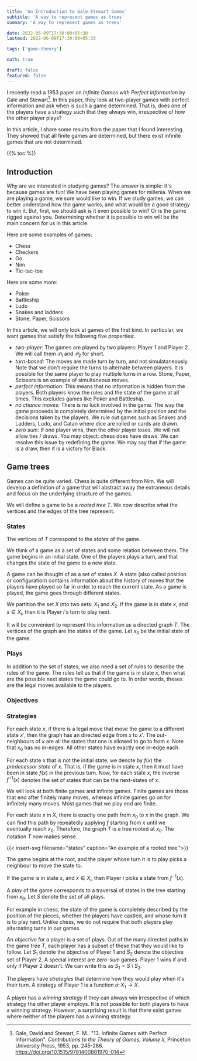 ```yaml
---
title: 'An Introduction to Gale-Stewart Games'
subtitle: 'A way to represent games as trees'
summary: 'A way to represent games as trees'

date: 2022-06-09T17:30:00+05:30
lastmod: 2022-06-09T17:30:00+05:30

tags: ['game-theory']

math: true

draft: false
featured: false
---
```


I recently read a 1953 paper on _Infinite Games with Perfect Information_ by Gale and Stewart[^gs53]. In this paper, they look at two-player games with perfect information and ask when is such a game determined. That is, does one of the players have a strategy such that they always win, irrespective of how the other player plays?

In this article, I share some results from the paper that I found interesting.
They showed that all finite games are determined, but there exist infinite games that are not determined.

{{% toc %}}

## Introduction

Why are we interested in studying games? The answer is simple: It's because games are fun! We have been playing games for millenia. When we are playing a game, we sure would like to win. If we study games, we can better understand how the game works, and what would be a good strategy to win it. But, first, we should ask is it even possible to win? Or is the game rigged against you. Determining whether it is possible to win will be the main concern for us in this article.

Here are some examples of games:

- Chess
- Checkers
- Go
- Nim
- Tic-tac-toe

Here are some more:

- Poker
- Battleship
- Ludo
- Snakes and ladders
- Stone, Paper, Scissors

In this article, we will only look at games of the first kind. In particular, we want games that satisfy the following five properties:

- _two-player:_ The games are played by two players: Player 1 and Player 2. We will call them $\mathcal{P}_1$ and $\mathcal{P}_2$ for short.
- _turn-based:_ The moves are made turn by turn, and not simulataneously. Note that we don't require the turns to alternate between players. It is possible for the same player to play multiple turns in a row. Stone, Paper, Scissors is an example of simultaneous moves.
- _perfect information:_ This means that no information is hidden from the players. Both players know the rules and the state of the game at all times. This excludes games like Poker and Battleship.
- _no chance moves:_ There is no luck involved in the game. The way the game proceeds is completely determined by the initial position and the decisions taken by the players. We rule out games such as Snakes and Ladders, Ludo, and Catan where dice are rolled or cards are drawn.
- _zero sum:_ If one player wins, then the other player loses. We will not allow ties / draws. You may object: chess does have draws. We can resolve this issue by redefining the game. We may say that if the game is a draw, then it is a victory for Black.

## Game trees

Games can be quite varied. Chess is quite different from Nim. We will develop a definition of a game that will abstract away the extraneous details and focus on the underlying structure of the games.

We will define a game to be a _rooted tree_ $T$. We now describe what the vertices and the edges of the tree represent.

### States

The vertices of $T$ correspond to the _states_ of the game.

We think of a game as a set of states and some relation between them. The game begins in an initial state. One of the players plays a turn, and that changes the state of the game to a new state.

A game can be thought of as a set of states $X$. A state (also called position or configuration) contains information about the history of moves that the players have played so far in order to reach the current state.
As a game is played, the game goes through different states.

We partition the set $X$ into two sets: $X_1$ and $X_2$. If the game is in state $x$, and $x \in X_i$, then it is Player $i$'s turn to play next.

It will be convenient to represent this information as a directed graph $T$. The vertices of the graph are the states of the game.
Let $x_0$ be the initial state of the game.

### Plays

In addition to the set of states, we also need a set of rules to describe the rules of the game. The rules tell us that if the game is in state $x$, then what are the possible next states the game could go to. In order words, theses are the legal moves available to the players.

### Objectives

### Strategies

For each state $x$, if there is a legal move that move the game to a different state $x'$, then the graph has an directed edge from $x$ to $x'$. The out-neighbours of $x$ are all the states that one is allowed to go to from $x$.
Note that $x_0$ has no in-edges. All other states have exactly one in-edge each.

For each state $x$ that is not the initial state, we denote by $f(x)$ the _predecessor state_ of $x$. That is, if the game is in state $x$, then it must have been in state $f(x)$ in the previous turn. Now, for each state $x$, the inverse $f^{-1}(x)$ denotes the set of states that can be the next-states of $x$.

We will look at both finite games and infinite games. Finite games are those that end after finitely many moves, whereas infinite games go on for infinitely many moves. Most games that we play end are finite.

For each state $x$ in $X$, there is exactly one path from $x_0$ to $x$ in the graph. We can find this path by repeatedly applying $f$ starting from $x$ until we eventually reach $x_0$. Therefore, the graph $T$ is a tree rooted at $x_0$. The notation $T$ now makes sense.

{{< insert-svg filename="states" caption="An example of a rooted tree.">}}

The game begins at the root, and the player whose turn it is to play picks a neighbour to move the state to.

If the game is in state $x$, and $x \in X_i$, then Player $i$ picks a state from $f^{-1}(x)$.

A _play_ of the game corresponds to a traversal of states in the tree starting from $x_0$. Let $S$ denote the set of all plays.

For example in chess, the state of the game is completely described by the position of the pieces, whether the players have castled, and whose turn it is to play next. Unlike chess, we do not require that both players play alternating turns in our games.

An _objective_ for a player is a set of plays. Out of the many directed paths in the game tree $T$, each player has a subset of these that they would like to follow. Let $S_1$ denote the objective of Player 1 and $S_2$ denote the objective set of Player 2.
A special interest are _zero-sum_ games. Player 1 wins if and only if Player 2 doesn't. We can write this as $S_1 = S \setminus S_2$.

The players have _strategies_ that determine how they would play when it's their turn. A strategy of Player 1 is a function $\sigma \colon X_1 \to X$.

A player has a _winning strategy_ if they can always win irrespective of which strategy the other player employs. It is not possible for both players to have a winning strategy. However, a surprising result is that there exist games where neither of the players has a winning strategy.


[^gs53]: Gale, David and Stewart, F. M.. "13. Infinite Games with Perfect Information". _Contributions to the Theory of Games, Volume II_, Princeton University Press, 1953, pp. 245-266. https://doi.org/10.1515/9781400881970-014
